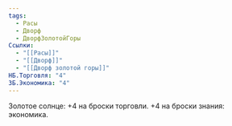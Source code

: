```yaml
---
tags:
  - Расы
  - Дворф
  - ДворфЗолотойГоры
Ссылки:
  - "[[Расы]]"
  - "[[Дворф]]"
  - "[[Дворф золотой горы]]"
НБ.Торговля: "4"
ЗБ.Экономика: "4"
---
```

Золотое солнце:
+4 на броски торговли.
+4 на броски знания: экономика.










